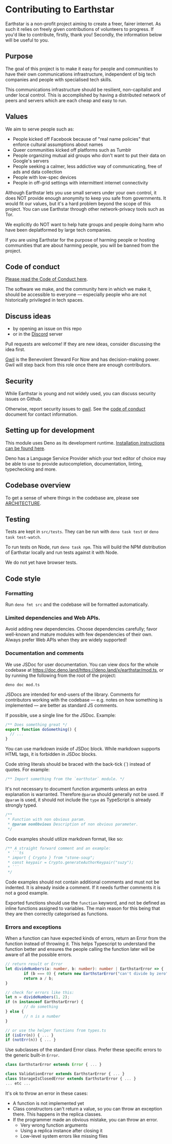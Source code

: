 # Contributing to Earthstar

Earthstar is a non-profit project aiming to create a freer, fairer internet. As
such it relies on freely given contributions of volunteers to progress. If you'd
like to contribute, firstly, thank you! Secondly, the information below will be
useful to you.

## Purpose

The goal of this project is to make it easy for people and communities to have
their own communications infrastructure, independent of big tech companies and
people with specialised tech skills.

This communications infrastructure should be resilient, non-capitalist and under
local control. This is accomplished by having a distributed network of peers and
servers which are each cheap and easy to run.

## Values

We aim to serve people such as:

- People kicked off Facebook because of "real name policies" that enforce
  cultural assumptions about names
- Queer communities kicked off platforms such as Tumblr
- People organizing mutual aid groups who don't want to put their data on
  Google's servers
- People seeking a calmer, less addictive way of communicating, free of ads and
  data collection
- People with low-spec devices
- People in off-grid settings with intermittent internet connectivity

Although Earthstar lets you use small servers under your own control, it does
NOT provide enough anonymity to keep you safe from governments. It would fit our
values, but it's a hard problem beyond the scope of this project. You can use
Earthstar through other network-privacy tools such as Tor.

We explicitly do NOT want to help hate groups and people doing harm who have
been deplatformed by large tech companies.

If you are using Earthstar for the purpose of harming people or hosting
communities that are about harming people, you will be banned from the project.

## Code of conduct

[Please read the Code of Conduct here](CODE_OF_CONDUCT.md).

The software we make, and the community here in which we make it, should be
accessible to everyone — especially people who are not historically privileged
in tech spaces.

## Discuss ideas

- by opening an issue on this repo
- or in the [Discord](https://discord.gg/EFJnuyKbTv) server

Pull requests are welcome! If they are new ideas, consider discussing the idea
first.

[Gwil](mailto:sam@gwil.garden) is the Benevolent Steward For Now and has
decision-making power. Gwil will step back from this role once there are enough
contributors.

## Security

While Earthstar is young and not widely used, you can discuss security issues on
Github.

Otherwise, report security issues to [gwil](mailto:sam@gwil.garden). See the
[code of conduct](CODE_OF_CONDUCT.md) document for contact information.

## Setting up for development

This module uses Deno as its development runtime.
[Installation instructions can be found here](https://deno.land/#installation).

Deno has a Language Service Provider which your text editor of choice may be
able to use to provide autocompletion, documentation, linting, typechecking and
more.

## Codebase overview

To get a sense of where things in the codebase are, please see
[ARCHITECTURE](architecture.md).

## Testing

Tests are kept in `src/tests`. They can be run with `deno task test` or
`deno task test-watch`.

To run tests on Node, run `deno task npm`. This will build the NPM distribution
of Earthstar locally and run tests against it with Node.

We do not yet have browser tests.

## Code style

### Formatting

Run `deno fmt src` and the codebase will be formatted automatically.

### Limited dependencies and Web APIs.

Avoid adding new dependencies. Choose dependencies carefully; favor well-known
and mature modules with few dependencies of their own. Always prefer Web APIs
when they are widely supported!

### Documentation and comments

We use JSDoc for user documentation. You can view docs for the whole codebase at
https://doc.deno.land/https://deno.land/x/earthstar/mod.ts, or by running the
following from the root of the project:

```
deno doc mod.ts
```

JSDocs are intended for end-users of the library. Comments for contributors
working with the codebase — e.g. notes on how something is implemented — are
better as standard JS comments.

If possible, use a single line for the JSDoc. Example:

```ts
/** Does something great */
export function doSomething() {
  // ...
}
```

You can use markdown inside of JSDoc block. While markdown supports HTML tags,
it is forbidden in JSDoc blocks.

Code string literals should be braced with the back-tick (\`) instead of quotes.
For example:

```ts
/** Import something from the `earthstar` module. */
```

It's not necessary to document function arguments unless an extra explanation is
warranted. Therefore `@param` should generally not be used. If `@param` is used,
it should not include the `type` as TypeScript is already strongly typed.

```ts
/**
 * Function with non obvious param.
 * @param nonObvious Description of non obvious parameter.
 */
```

Code examples should utilize markdown format, like so:

````ts
/** A straight forward comment and an example:
 * ```ts
 * import { Crypto } from "stone-soup";
 * const keypair = Crypto.generateAuthorKeypair("suzy");
 * ```
 */
````

Code examples should not contain additional comments and must not be indented.
It is already inside a comment. If it needs further comments it is not a good
example.

Exported functions should use the `function` keyword, and not be defined as
inline functions assigned to variables. The main reason for this being that they
are then correctly categorised as functions.

### Errors and exceptions

When a function can have expected kinds of errors, return an Error from the
function instead of throwing it. This helps Typescript to understand the
function better and ensures the people calling the function later will be aware
of all the possible errors.

```typescript
// return result or Error
let divideNumbers(a: number, b: number): number | EarthstarError => {
		if (b === 0) { return new EarthstarError("can't divide by zero"); }
		return a / b;
}

// check for errors like this:
let n = divideNumbers(1, 2);
if (n instanceof EarthstarError) {
		// do something
} else {
		// n is a number
}

// or use the helper functions from types.ts
if (isErr(n)) { ... }
if (notErr(n)) { ... }
```

Use subclasses of the standard Error class. Prefer these specific errors to the
generic built-in `Error`.

```typescript
class EarthstarError extends Error { ... }

class ValidationError extends EarthstarError { ... }
class StorageIsClosedError extends EarthstarError { ... }
... etc ...
```

It's ok to throw an error in these cases:

- A function is not implemented yet
- Class constructors can't return a value, so you can throw an exception there.
  This happens in the replica classes.
- If the programmer made an obvious mistake, you can throw an error.
  - Very wrong function arguments
  - Using a replica instance after closing it
  - Low-level system errors like missing files
